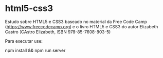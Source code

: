 # html5-css3
 Estudo sobre HTML5 e CSS3 baseado no material da Free Code Camp (https://www.freecodecamp.org) e o livro HTML5 e CSS3 do autor Elizabeth Castro (CAstro Elizabeth, ISBN 978-85-7608-803-5)

Para executar use:

npm install && npm run server

